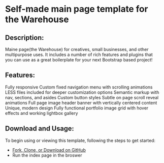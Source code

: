 # Self-made main page template for the Warehouse

## Description:
Maine page(the Warehouse) for creatives, small businesses, and other multipurpose uses. 
It includes a number of rich features and plugins that you can use as a great boilerplate for your next Bootstrap based project!

## Features:
Fully responsive
Custom fixed navigation menu with scrolling animations
LESS files included for deeper customization options
Semantic markup with nav, sections, and asides
Custom button styles
Subtle on page scroll reveal animations
Full page image header banner with vertically centered content
Unique, modern design
Fully functional portfolio image grid with hover effects and working lightbox gallery

## Download and Usage:

To begin using or viewing this template, following the steps to get started:
* [Fork, Clone, or Download on GitHub](https://github.com/ChenMu1/Creative)
* Run the index page in the broswer
